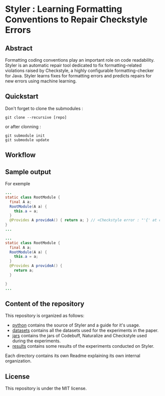 # Styler : Learning Formatting Conventions to Repair Checkstyle Errors


## Abstract

Formatting coding conventions play an important role on code readability.
Styler is an automatic repair tool dedicated to fix formatting-related violations raised by Checkstyle, a highly configurable formatting-checker for Java.
Styler learns fixes for formatting errors and predicts repairs for new errors using machine learning.

## Quickstart

Don't forget to clone the submodules :
```
git clone --recursive [repo]
```
or after clonning :
```
git submodule init
git submodule update
```

## Workflow

## Sample output
For exemple
```Java
...
static class RootModule {
  final A a;
  RootModule(A a) {
    this.a = a;
  }
  @Provides A provideA() { return a; } // <Checkstyle error : "'{' at column 28 should have line break after.">
}
...
```
```Java
...
static class RootModule {
  final A a;
  RootModule(A a) {
    this.a = a;
  }
  @Provides A provideA() {
    return a;
  }

}
...
```

## Content of the repository

This repository is organized as follows:

  * [python](/python) contains the source of Styler and a guide for it's usage.
  * [datasets](/datasets) contains all the datasets used for the experiments in the paper.
  * [jars](/resources) contains the jars of Codebuff, Naturalize and Checkstyle used during the experiments.
  * [results](/website) contains some results of the experiments conducted on Styler.

Each directory contains its own Readme explaining its own internal organization.

## License

This repository is under the MIT license.

